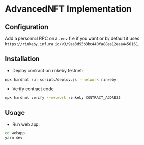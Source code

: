 # AdvancedNFT Implementation

## Configuration

Add a personnal RPC on a `.env` file if you want or by default it uses `https://rinkeby.infura.io/v3/9aa3d95b3bc440fa88ea12eaa4456161`.

## Installation

- Deploy contract on rinkeby testnet: 
```bash
npx hardhat run scripts/deploy.js --network rinkeby
```

- Verify contract code: 
```bash
npx hardhat verify --network rinkeby CONTRACT_ADDRESS
```

## Usage

- Run web app: 
```bash
cd webapp
yarn dev
```

